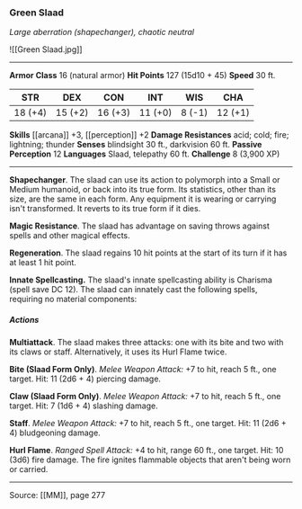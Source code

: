 ### Green Slaad
_Large aberration (shapechanger), chaotic neutral_

![[Green Slaad.jpg]]




---

**Armor Class** 16 (natural armor)
**Hit Points** 127 (15d10 + 45)
**Speed** 30 ft.

| STR     | DEX     | CON     | INT     | WIS     | CHA     |
|---------|---------|---------|---------|---------|---------|
| 18 (+4) | 15 (+2) | 16 (+3) | 11 (+0) | 8 (-1) | 12 (+1) |

**Skills** [[arcana]] +3, [[perception]] +2
**Damage Resistances** acid; cold; fire; lightning; thunder
**Senses** blindsight 30 ft., darkvision 60 ft.
**Passive Perception** 12
**Languages** Slaad, telepathy 60 ft.
**Challenge** 8 (3,900 XP)

---

**Shapechanger**. The slaad can use its action to polymorph into a Small or Medium humanoid, or back into its true form. Its statistics, other than its size, are the same in each form. Any equipment it is wearing or carrying isn't transformed. It reverts to its true form if it dies.

**Magic Resistance**. The slaad has advantage on saving throws against spells and other magical effects.

**Regeneration**. The slaad regains 10 hit points at the start of its turn if it has at least 1 hit point.

**Innate Spellcasting.** The slaad's innate spellcasting ability is Charisma (spell save DC 12). The slaad can innately cast the following spells, requiring no material components:

##### Actions
**Multiattack**. The slaad makes three attacks: one with its bite and two with its claws or staff. Alternatively, it uses its Hurl Flame twice.

**Bite (Slaad Form Only)**. _Melee Weapon Attack:_ +7 to hit, reach 5 ft., one target. Hit: 11 (2d6 + 4) piercing damage.

**Claw (Slaad Form Only)**. _Melee Weapon Attack:_ +7 to hit, reach 5 ft., one target. Hit: 7 (1d6 + 4) slashing damage.

**Staff**. _Melee Weapon Attack:_ +7 to hit, reach 5 ft., one target. Hit: 11 (2d6 + 4) bludgeoning damage.

**Hurl Flame**. _Ranged Spell Attack:_ +4 to hit, range 60 ft., one target. Hit: 10 (3d6) fire damage. The fire ignites flammable objects that aren't being worn or carried.


---

Source: [[MM]], page 277